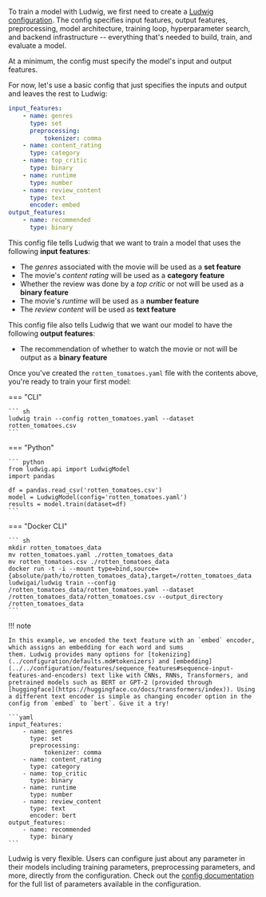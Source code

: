 To train a model with Ludwig, we first need to create a [Ludwig configuration](./../configuration/index.md). The config specifies input features, output features, preprocessing, model architecture, training loop, hyperparameter search, and backend infrastructure -- everything that's needed to build, train, and evaluate a model.

At a minimum, the config must specify the model's input and output features.

For now, let's use a basic config that just specifies the inputs and output and leaves the rest to Ludwig:

``` yaml title="rotten_tomatoes.yaml"
input_features:
    - name: genres
      type: set
      preprocessing:
          tokenizer: comma
    - name: content_rating
      type: category
    - name: top_critic
      type: binary
    - name: runtime
      type: number
    - name: review_content
      type: text
      encoder: embed
output_features:
    - name: recommended
      type: binary
```

This config file tells Ludwig that we want to train a model that uses the following **input features**:

- The *genres* associated with the movie will be used as a **set feature**
- The movie's *content rating* will be used as a **category feature**
- Whether the review was done by a *top critic* or not will be used as a **binary feature**
- The movie's *runtime* will be used as a **number feature**
- The *review content* will be used as **text feature**

This config file also tells Ludwig that we want our model to have the following **output features**:

- The recommendation of whether to watch the movie or not will be output as a **binary feature**

Once you've created the `rotten_tomatoes.yaml` file with the contents above, you're ready to train your first model:

=== "CLI"

    ``` sh
    ludwig train --config rotten_tomatoes.yaml --dataset rotten_tomatoes.csv
    ```

=== "Python"

    ``` python
    from ludwig.api import LudwigModel
    import pandas

    df = pandas.read_csv('rotten_tomatoes.csv')
    model = LudwigModel(config='rotten_tomatoes.yaml')
    results = model.train(dataset=df)
    ```

=== "Docker CLI"

    ``` sh
    mkdir rotten_tomatoes_data
    mv rotten_tomatoes.yaml ./rotten_tomatoes_data
    mv rotten_tomatoes.csv ./rotten_tomatoes_data
    docker run -t -i --mount type=bind,source={absolute/path/to/rotten_tomatoes_data},target=/rotten_tomatoes_data ludwigai/ludwig train --config /rotten_tomatoes_data/rotten_tomatoes.yaml --dataset /rotten_tomatoes_data/rotten_tomatoes.csv --output_directory /rotten_tomatoes_data
    ```

!!! note

    In this example, we encoded the text feature with an `embed` encoder, which assigns an embedding for each word and sums
    them. Ludwig provides many options for [tokenizing](../configuration/defaults.md#tokenizers) and [embedding](../../configuration/features/sequence_features#sequence-input-features-and-encoders) text like with CNNs, RNNs, Transformers, and pretrained models such as BERT or GPT-2 (provided through [huggingface](https://huggingface.co/docs/transformers/index)). Using a different text encoder is simple as changing encoder option in the config from `embed` to `bert`. Give it a try!

    ```yaml
    input_features:
        - name: genres
          type: set
          preprocessing:
              tokenizer: comma
        - name: content_rating
          type: category
        - name: top_critic
          type: binary
        - name: runtime
          type: number
        - name: review_content
          type: text
          encoder: bert
    output_features:
        - name: recommended
          type: binary
    ```

Ludwig is very flexible. Users can configure just about any parameter in their models including training parameters, preprocessing parameters, and more, directly from the configuration. Check out the [config documentation](./../configuration/index.md) for the full list of parameters available in the configuration.
